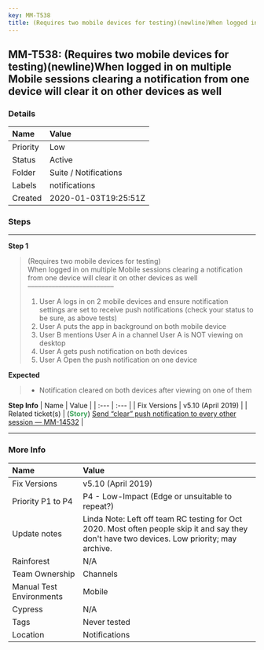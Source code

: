 ```yaml
---
key: MM-T538
title: (Requires two mobile devices for testing)(newline)When logged in on multiple Mobile sessions clearing a notification from one device will clear it on other devices as well
---
```


## MM-T538: (Requires two mobile devices for testing)(newline)When logged in on multiple Mobile sessions clearing a notification from one device will clear it on other devices as well

### Details

| Name     | Value                 |
| :------- | :-------------------- |
| Priority | Low                   |
| Status   | Active                |
| Folder   | Suite / Notifications |
| Labels   | notifications         |
| Created  | 2020-01-03T19:25:51Z  |

### Steps

<hr/>

**Step 1**

> <article>(Requires two mobile devices for testing)<br>When logged in on multiple Mobile sessions clearing a notification from one device will clear it on other devices as well<br>–––––––––––––––––––––––––<ol><li>User A logs in on 2 mobile devices and ensure notification settings are set to receive push notifications (check your status to be sure, as above tests)</li><li> User A puts the app in background on both mobile device</li><li> User B mentions User A in a channel User A is NOT viewing on desktop</li><li> User A gets push notification on both devices</li><li>User A Open the push notification on one device</li></ol></article>

**Expected**

> <article><ul><li>Notification cleared on both devices after viewing on one of them</li></ul></article>

**Step Info**
| Name | Value |
| :--- | :--- |
| Fix Versions | v5.10 (April 2019) |
| Related ticket(s) | (<strong><span style="color: rgb(65, 168, 95);">Story</span></strong>)&nbsp;<a href="https://mattermost.atlassian.net/browse/MM-14532">Send “clear” push notification to every other session — MM-14532</a> |

<hr/>

### More Info

| Name                     | Value                                                                                                                                        |
| :----------------------- | :------------------------------------------------------------------------------------------------------------------------------------------- |
| Fix Versions             | v5.10 (April 2019)                                                                                                                           |
| Priority P1 to P4        | P4 - Low-Impact (Edge or unsuitable to repeat?)                                                                                              |
| Update notes             | Linda Note: Left off team RC testing for Oct 2020. Most often people skip it and say they don't have two devices. Low priority; may archive. |
| Rainforest               | N/A                                                                                                                                          |
| Team Ownership           | Channels                                                                                                                                     |
| Manual Test Environments | Mobile                                                                                                                                       |
| Cypress                  | N/A                                                                                                                                          |
| Tags                     | Never tested                                                                                                                                 |
| Location                 | Notifications                                                                                                                                |
